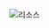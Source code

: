![리소스](https://s3.us-west-2.amazonaws.com/secure.notion-static.com/b687221c-cbb3-47e2-a244-650de200148d/Untitled.png?X-Amz-Algorithm=AWS4-HMAC-SHA256&X-Amz-Content-Sha256=UNSIGNED-PAYLOAD&X-Amz-Credential=AKIAT73L2G45EIPT3X45%2F20221011%2Fus-west-2%2Fs3%2Faws4_request&X-Amz-Date=20221011T072516Z&X-Amz-Expires=86400&X-Amz-Signature=aa10fe81dd9dfe1916983c127f3b98fdb8801e850554989b112da979b272761d&X-Amz-SignedHeaders=host&response-content-disposition=filename%20%3D%22Untitled.png%22&x-id=GetObject)